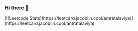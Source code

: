 ### Hi there 👋
<div id="badge">
<img src="https://komarev.com/ghpvc/?usernameAntratalaviya&style=flat-square&color=blue" alt=""/>
</div>
[![Leetcode Stats](https://leetcard.jacoblin.cool/antratalaviya)](https://leetcard.jacoblin.cool/antratalaviya)
<!--
**Antratalaviya/Antratalaviya** is a ✨ _special_ ✨ repository because its `README.md` (this file) appears on your GitHub profile.

Here are some ideas to get you started:

- 🔭 I’m currently working on ...
- 🌱 I’m currently learning ...
- 👯 I’m looking to collaborate on ...
- 🤔 I’m looking for help with ...
- 💬 Ask me about ...
- 📫 How to reach me: ...
- 😄 Pronouns: ...
- ⚡ Fun fact: ...
-->
